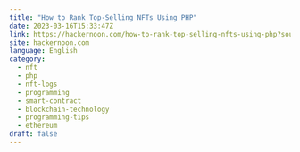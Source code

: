 ```yaml
---
title: "How to Rank Top-Selling NFTs Using PHP"
date: 2023-03-16T15:33:47Z
link: https://hackernoon.com/how-to-rank-top-selling-nfts-using-php?source=rss&utm_medium=RSS&utm_source=news.12bit.vn
site: hackernoon.com
language: English
category:
  - nft
  - php
  - nft-logs
  - programming
  - smart-contract
  - blockchain-technology
  - programming-tips
  - ethereum
draft: false
---
```

